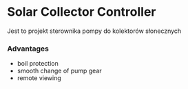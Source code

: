 # Solar Collector Controller

Jest to projekt sterownika pompy do kolektorów słonecznych 

### Advantages

- boil protection
- smooth change of pump gear
- remote viewing
